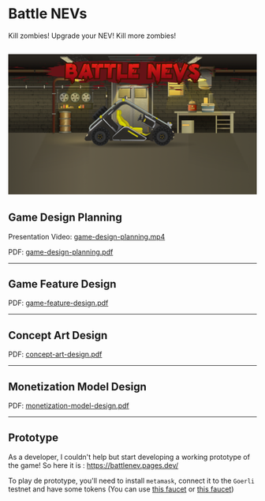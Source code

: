# Battle NEVs
Kill zombies! Upgrade your NEV! Kill more zombies!

![](prototype/src/game//assets/bg-home.png)
---

## Game Design Planning
Presentation Video: [game-design-planning.mp4](https://youtu.be/0d2pJJwC5aY)

PDF: [game-design-planning.pdf](game-design-planning.pdf)

---

## Game Feature Design
PDF: [game-feature-design.pdf](game-feature-design.pdf)

---

## Concept Art Design
PDF: [concept-art-design.pdf](concept-art-design.pdf)

---

## Monetization Model Design
PDF: [monetization-model-design.pdf](monetization-model-design.pdf)

---

## Prototype
As a developer, I couldn't help but start developing a working prototype of the game! So here it is :
https://battlenev.pages.dev/

To play de prototype, you'll need to install `metamask`, connect it to the `Goerli` testnet and have some tokens (You can use [this faucet](https://goerli-faucet.pk910.de/) or [this faucet](https://goerli-faucet.mudit.blog/))